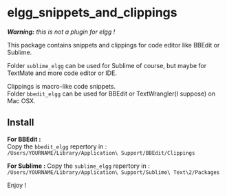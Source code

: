elgg\_snippets\_and_clippings
==========================

_**Warning:** this is not a plugin for elgg !_

This package contains snippets and clippings for code editor like BBEdit or Sublime.

Folder `sublime_elgg` can be used for Sublime of course, but maybe for TextMate and more code editor or IDE.

Clippings is macro-like code snippets.  
Folder `bbedit_elgg` can be used for BBEdit or TextWrangler(I suppose) on Mac OSX.


Install
----
**For BBEdit :**  
Copy the `bbedit_elgg` repertory in :  
`/Users/YOURNAME/Library/Application\ Support/BBEdit/Clippings`


**For Sublime :**
Copy the `sublime_elgg` repertory in :  
`/Users/YOURNAME/Library/Application\ Support/Sublime\ Text\2/Packages`


Enjoy !